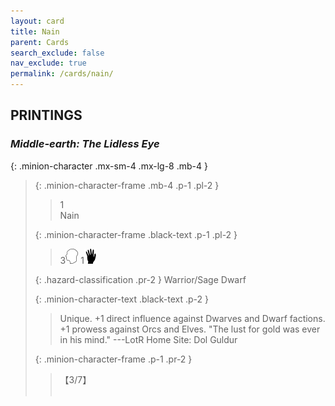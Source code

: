 ```yaml
---
layout: card
title: Nain
parent: Cards
search_exclude: false
nav_exclude: true
permalink: /cards/nain/
---
```


## PRINTINGS


### _Middle-earth: The Lidless Eye_

{: .minion-character .mx-sm-4 .mx-lg-8 .mb-4 }
> {: .minion-character-frame .mb-4 .p-1 .pl-2 }
> > <div class="hazard-mp">1</div>
> > <div class="card-name">Nain</div>
>
> {: .minion-character-frame .black-text .p-1 .pl-2 }
> > 3![](/assets/images/mind.svg) 1![](/assets/images/di.svg)
>
> {: .hazard-classification .pr-2 }
> Warrior/Sage Dwarf
>
> {: .minion-character-text .black-text .p-2 }
> > Unique. +1 direct influence against Dwarves and Dwarf factions. +1 prowess against Orcs and Elves.  "The lust for gold was ever in his mind." ---LotR  Home Site: Dol Guldur 
>
> {: .minion-character-frame .p-1 .pr-2 }
> > <div class="card-shield">【3/7】</div>
> > <div class="card-corruption-white">&nbsp;</div>
